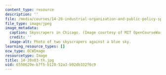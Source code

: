 ```yaml
---
content_type: resource
description: ''
file: /media/courses/14-20-industrial-organization-and-public-policy-spring-2003/6558629eb7f5b12852a3b92db332f6c9_14-20s03-th.jpg
file_type: image/jpeg
image_metadata:
  caption: Skyscrapers in Chicago. (Image courtesy of MIT OpenCourseWare.)
  credit: ''
  image-alt: Photo of two skyscrapers against a blue sky.
learning_resource_types: []
ocw_type: OCWImage
resourcetype: Image
title: 14-20s03-th.jpg
uid: 6558629e-b7f5-b128-52a3-b92db332f6c9
---
```

